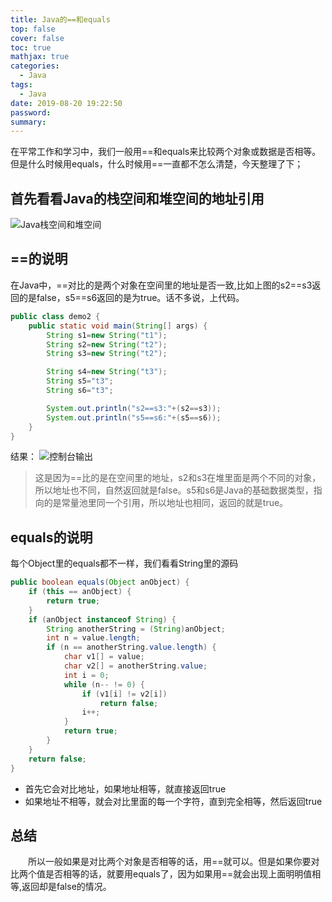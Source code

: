 ```yaml
---
title: Java的==和equals
top: false
cover: false
toc: true
mathjax: true
categories:
  - Java
tags:
  - Java
date: 2019-08-20 19:22:50
password:
summary:
---
```

在平常工作和学习中，我们一般用==和equals来比较两个对象或数据是否相等。但是什么时候用equals，什么时候用==一直都不怎么清楚，今天整理了下；

## 首先看看Java的栈空间和堆空间的地址引用
![Java栈空间和堆空间](https://cdn.jsdelivr.net/gh/greycodee/images@main/images/2021/10/08/javaand1.png)

##  ==的说明
  在Java中，==对比的是两个对象在空间里的地址是否一致,比如上图的s2==s3返回的是false，s5==s6返回的是为true。话不多说，上代码。
```java
public class demo2 {
    public static void main(String[] args) {
        String s1=new String("t1");
        String s2=new String("t2");
        String s3=new String("t2");

        String s4=new String("t3");
        String s5="t3";
        String s6="t3";

        System.out.println("s2==s3:"+(s2==s3));
        System.out.println("s5==s6:"+(s5==s6));
    }
}
```
结果：
![控制台输出](https://cdn.jsdelivr.net/gh/greycodee/images@main/images/2021/10/08/javaand2.png)

>这是因为==比的是在空间里的地址，s2和s3在堆里面是两个不同的对象，所以地址也不同，自然返回就是false。s5和s6是Java的基础数据类型，指向的是常量池里同一个引用，所以地址也相同，返回的就是true。

## equals的说明
  每个Object里的equals都不一样，我们看看String里的源码
```java
public boolean equals(Object anObject) {
    if (this == anObject) {
        return true;
    }
    if (anObject instanceof String) {
        String anotherString = (String)anObject;
        int n = value.length;
        if (n == anotherString.value.length) {
            char v1[] = value;
            char v2[] = anotherString.value;
            int i = 0;
            while (n-- != 0) {
                if (v1[i] != v2[i])
                    return false;
                i++;
            }
            return true;
        }
    }
    return false;
}
```
* 首先它会对比地址，如果地址相等，就直接返回true
* 如果地址不相等，就会对比里面的每一个字符，直到完全相等，然后返回true

## 总结
　　所以一般如果是对比两个对象是否相等的话，用==就可以。但是如果你要对比两个值是否相等的话，就要用equals了，因为如果用==就会出现上面明明值相等,返回却是false的情况。
